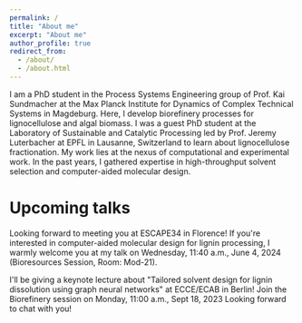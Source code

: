 ```yaml
---
permalink: /
title: "About me"
excerpt: "About me"
author_profile: true
redirect_from: 
  - /about/
  - /about.html
---
```


I am a PhD student in the Process Systems Engineering group of Prof. Kai Sundmacher at the Max Planck Institute for Dynamics of Complex Technical Systems in Magdeburg. 
Here, I develop biorefinery processes for lignocellulose and algal biomass. I was a guest PhD student at the Laboratory of Sustainable and Catalytic Processing led by Prof. Jeremy Luterbacher at EPFL in Lausanne, Switzerland to learn about lignocellulose fractionation.
My work lies at the nexus of computational and experimental work. In the past years, I gathered expertise in high-throughput solvent selection and computer-aided molecular design. 


Upcoming talks
======
Looking forward to meeting you at ESCAPE34 in Florence! If you're interested in computer-aided molecular design for lignin processing, I warmly welcome you at my talk on Wednesday, 11:40 a.m., June 4, 2024 (Bioresources Session, Room: Mod-21).

I'll be giving a keynote lecture about "Tailored solvent design for lignin dissolution using graph neural networks" at ECCE/ECAB in Berlin!
Join the Biorefinery session on Monday, 11:00 a.m., Sept 18, 2023 Looking forward to chat with you!